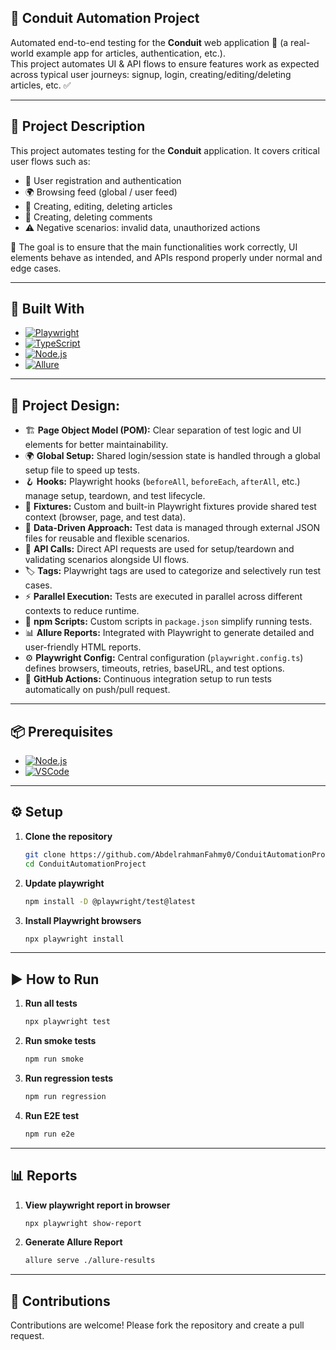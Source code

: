 ## 🚀 Conduit Automation Project

Automated end-to-end testing for the **Conduit** web application 📰 (a real-world example app for articles, authentication, etc.).  
This project automates UI & API flows to ensure features work as expected across typical user journeys: signup, login, creating/editing/deleting articles, etc. ✅

---

## 📖 Project Description

This project automates testing for the **Conduit** application. It covers critical user flows such as:

- 👤 User registration and authentication
- 🌍 Browsing feed (global / user feed)   
- 📝 Creating, editing, deleting articles  
- 💬 Creating, deleting comments
- ⚠️ Negative scenarios: invalid data, unauthorized actions  

🎯 The goal is to ensure that the main functionalities work correctly, UI elements behave as intended, and APIs respond properly under normal and edge cases.

---

## 🧪 Built With

* [![Playwright][Playwright-logo]][Playwright-url]
* [![TypeScript][TypeScript-logo]][TypeScript-url]
* [![Node.js][Node-logo]][Node-url]
* [![Allure][Allure-logo]][Allure-url]

[Playwright-logo]: https://img.shields.io/badge/Playwright-2EAD33?style=for-the-badge&logo=playwright&logoColor=white
[Playwright-url]: https://playwright.dev/

[TypeScript-logo]: https://img.shields.io/badge/TypeScript-3178C6?style=for-the-badge&logo=typescript&logoColor=white
[TypeScript-url]: https://www.typescriptlang.org/

[Node-logo]: https://img.shields.io/badge/Node.js-339933?style=for-the-badge&logo=node.js&logoColor=white
[Node-url]: https://nodejs.org/

[Allure-logo]: https://img.shields.io/badge/Allure-1C1C1C?style=for-the-badge&logo=allure&logoColor=brightgreen
[Allure-url]: https://docs.qameta.io/allure/

---

## 🧩 Project Design:

* 🏗️ **Page Object Model (POM):** Clear separation of test logic and UI elements for better maintainability.  
* 🌍 **Global Setup:** Shared login/session state is handled through a global setup file to speed up tests.  
* 🪝 **Hooks:** Playwright hooks (`beforeAll`, `beforeEach`, `afterAll`, etc.) manage setup, teardown, and test lifecycle.  
* 🧩 **Fixtures:** Custom and built-in Playwright fixtures provide shared test context (browser, page, and test data).  
* 📑 **Data-Driven Approach:** Test data is managed through external JSON files for reusable and flexible scenarios.  
* 🔗 **API Calls:** Direct API requests are used for setup/teardown and validating scenarios alongside UI flows.  
* 🏷️ **Tags:** Playwright tags are used to categorize and selectively run test cases.  
* ⚡ **Parallel Execution:** Tests are executed in parallel across different contexts to reduce runtime.  
* 📜 **npm Scripts:** Custom scripts in `package.json` simplify running tests.  
* 📊 **Allure Reports:** Integrated with Playwright to generate detailed and user-friendly HTML reports.
* ⚙️ **Playwright Config:** Central configuration (`playwright.config.ts`) defines browsers, timeouts, retries, baseURL, and test options.  
* 🚀 **GitHub Actions:** Continuous integration setup to run tests automatically on push/pull request.  

---

## 📦 Prerequisites

* [![Node.js][Node-logo]][Node-url]
* [![VSCode][VSCode-logo]][VSCode-url]

[Node-logo]: https://img.shields.io/badge/Node.js-339933?style=for-the-badge&logo=node.js&logoColor=white
[Node-url]: https://nodejs.org/

[VSCode-logo]: https://img.shields.io/badge/VS%20Code-0078d7?style=for-the-badge&logo=visualstudiocode&logoColor=white
[VSCode-url]: https://code.visualstudio.com/

---

## ⚙️ Setup

1. **Clone the repository**
   ```bash
   git clone https://github.com/AbdelrahmanFahmy0/ConduitAutomationProject.git
   cd ConduitAutomationProject
   ```

2. **Update playwright**
    ```bash
    npm install -D @playwright/test@latest
    ```

3. **Install Playwright browsers**
    ```bash
    npx playwright install
    ```
    
---

## ▶️ How to Run

1. **Run all tests**  
   ```bash
   npx playwright test
   ```
   
2. **Run smoke tests**  
   ```bash
   npm run smoke
   ```
   
3. **Run regression tests**  
   ```bash
   npm run regression
   ```
   
4. **Run E2E test**  
   ```bash
   npm run e2e
   ```
   
--- 

## 📊 Reports

1. **View playwright report in browser**

   ```bash
   npx playwright show-report
   ```
         
2. **Generate Allure Report**
   
   ```bash
   allure serve ./allure-results
   ```
   
---

## 🤝 Contributions

   Contributions are welcome! Please fork the repository and create a pull request.
